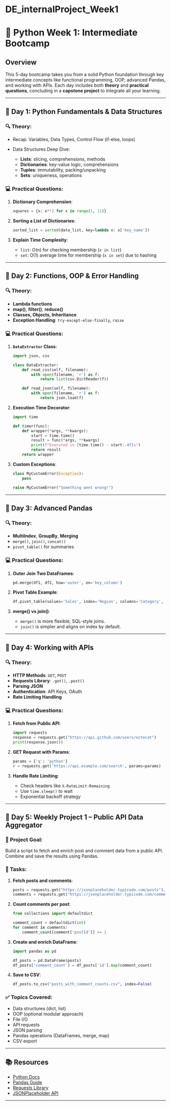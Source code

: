# DE_internalProject_Week1
# 🐍 Python Week 1: Intermediate Bootcamp

## Overview

This 5-day bootcamp takes you from a solid Python foundation through key intermediate concepts like functional programming, OOP, advanced Pandas, and working with APIs. Each day includes both **theory** and **practical questions**, concluding in a **capstone project** to integrate all your learning.

---

## 📅 Day 1: Python Fundamentals & Data Structures

### 🔍 Theory:

* Recap: Variables, Data Types, Control Flow (if-else, loops)
* Data Structures Deep Dive:

  * **Lists**: slicing, comprehensions, methods
  * **Dictionaries**: key-value logic, comprehensions
  * **Tuples**: immutability, packing/unpacking
  * **Sets**: uniqueness, operations

### 💻 Practical Questions:

1. **Dictionary Comprehension**:

   ```python
   squares = {x: x**2 for x in range(1, 11)}
   ```
2. **Sorting a List of Dictionaries**:

   ```python
   sorted_list = sorted(data_list, key=lambda x: x['key_name'])
   ```
3. **Explain Time Complexity**:

   * `list`: O(n) for checking membership (`x in list`)
   * `set`: O(1) average time for membership (`x in set`) due to hashing

---

## 📅 Day 2: Functions, OOP & Error Handling

### 🔍 Theory:

* **Lambda functions**
* **map()**, **filter()**, **reduce()**
* **Classes, Objects, Inheritance**
* **Exception Handling**: `try-except-else-finally`, `raise`

### 💻 Practical Questions:

1. **`DataExtractor` Class**:

   ```python
   import json, csv

   class DataExtractor:
       def read_csv(self, filename):
           with open(filename, 'r') as f:
               return list(csv.DictReader(f))

       def read_json(self, filename):
           with open(filename, 'r') as f:
               return json.load(f)
   ```
2. **Execution Time Decorator**:

   ```python
   import time

   def timer(func):
       def wrapper(*args, **kwargs):
           start = time.time()
           result = func(*args, **kwargs)
           print(f"Executed in {time.time() - start:.4f}s")
           return result
       return wrapper
   ```
3. **Custom Exceptions**:

   ```python
   class MyCustomError(Exception):
       pass

   raise MyCustomError("Something went wrong!")
   ```

---

## 📅 Day 3: Advanced Pandas

### 🔍 Theory:

* **MultiIndex**, **GroupBy**, **Merging**
* `merge()`, `join()`, `concat()`
* `pivot_table()` for summaries

### 💻 Practical Questions:

1. **Outer Join Two DataFrames**:

   ```python
   pd.merge(df1, df2, how='outer', on='key_column')
   ```
2. **Pivot Table Example**:

   ```python
   df.pivot_table(values='Sales', index='Region', columns='Category', aggfunc='sum')
   ```
3. **merge() vs join()**:

   * `merge()` is more flexible, SQL-style joins.
   * `join()` is simpler and aligns on index by default.

---

## 📅 Day 4: Working with APIs

### 🔍 Theory:

* **HTTP Methods**: `GET`, `POST`
* **Requests Library**: `.get()`, `.post()`
* **Parsing JSON**
* **Authentication**: API Keys, OAuth
* **Rate Limiting Handling**

### 💻 Practical Questions:

1. **Fetch from Public API**:

   ```python
   import requests
   response = requests.get("https://api.github.com/users/octocat")
   print(response.json())
   ```
2. **GET Request with Params**:

   ```python
   params = {'q': 'python'}
   r = requests.get('https://api.example.com/search', params=params)
   ```
3. **Handle Rate Limiting**:

   * Check headers like `X-RateLimit-Remaining`
   * Use `time.sleep()` to wait
   * Exponential backoff strategy

---

## 📅 Day 5: Weekly Project 1 – Public API Data Aggregator

### 🧠 Project Goal:

Build a script to fetch and enrich post and comment data from a public API. Combine and save the results using Pandas.

### 📌 Tasks:

1. **Fetch posts and comments**:

   ```python
   posts = requests.get("https://jsonplaceholder.typicode.com/posts").json()
   comments = requests.get("https://jsonplaceholder.typicode.com/comments").json()
   ```

2. **Count comments per post**:

   ```python
   from collections import defaultdict

   comment_count = defaultdict(int)
   for comment in comments:
       comment_count[comment['postId']] += 1
   ```

3. **Create and enrich DataFrame**:

   ```python
   import pandas as pd

   df_posts = pd.DataFrame(posts)
   df_posts['comment_count'] = df_posts['id'].map(comment_count)
   ```

4. **Save to CSV**:

   ```python
   df_posts.to_csv("posts_with_comment_counts.csv", index=False)
   ```

### ✅ Topics Covered:

* Data structures (dict, list)
* OOP (optional modular approach)
* File I/O
* API requests
* JSON parsing
* Pandas operations (DataFrames, merge, map)
* CSV export

---

## 📚 Resources

* [Python Docs](https://docs.python.org/3/)
* [Pandas Guide](https://pandas.pydata.org/docs/)
* [Requests Library](https://requests.readthedocs.io/)
* [JSONPlaceholder API](https://jsonplaceholder.typicode.com/)

---


